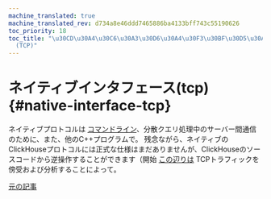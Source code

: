```yaml
---
machine_translated: true
machine_translated_rev: d734a8e46ddd7465886ba4133bff743c55190626
toc_priority: 18
toc_title: "\u30CD\u30A4\u30C6\u30A3\u30D6\u30A4\u30F3\u30BF\u30D5\u30A7\u30FC\u30B9\
  (TCP)"
---
```


# ネイティブインタフェース(tcp) {#native-interface-tcp}

ネイティブプロトコルは [コマンドライン](cli.md)、分散クエリ処理中のサーバー間通信のために、また、他のC++プログラムで。 残念ながら、ネイティブのClickHouseプロトコルには正式な仕様はまだありませんが、ClickHouseのソースコードから逆操作することができます（開始 [この辺りは](https://github.com/ClickHouse/ClickHouse/tree/master/dbms/Client) TCPトラフィックを傍受および分析することによって。

[元の記事](https://clickhouse.tech/docs/en/interfaces/tcp/) <!--hide-->

